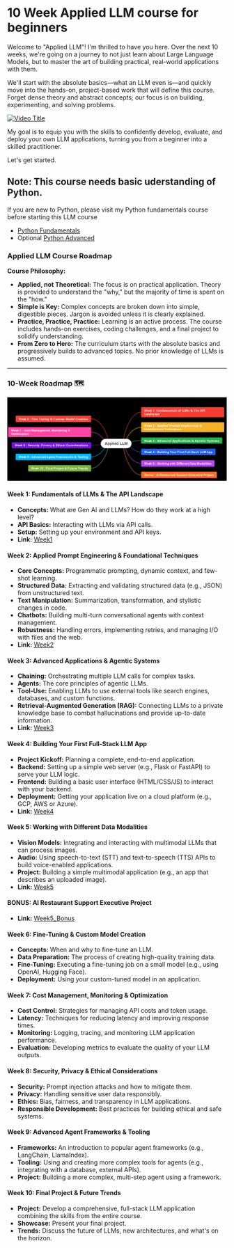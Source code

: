 # 10 Week Applied LLM course for beginners
Welcome to "Applied LLM"! I'm thrilled to have you here. Over the next 10 weeks, we're going on a journey to not just learn about Large Language Models, but to master the art of building practical, real-world applications with them. 

We'll start with the absolute basics—what an LLM even is—and quickly move into the hands-on, project-based work that will define this course. Forget dense theory and abstract concepts; our focus is on building, experimenting, and solving problems. 

[![Video Title](https://img.youtube.com/vi/8IU-1ijRIiw/0.jpg)](https://www.youtube.com/watch?v=8IU-1ijRIiw)

My goal is to equip you with the skills to confidently develop, evaluate, and deploy your own LLM applications, turning you from a beginner into a skilled practitioner. 

Let's get started.

## Note: This course needs basic uderstanding of Python.
If you are new to Python, please visit my Python fundamentals course before starting this LLM course
- [Python Fundamentals](https://github.com/simplifylearning101/dsa_with_python/tree/main/Week0%20Python%20Fundamentals)
- Optional [Python Advanced](https://github.com/simplifylearning101/dsa_with_python/tree/main/Week1%20Advanced%20Python)


### **Applied LLM Course Roadmap**

**Course Philosophy:**

* **Applied, not Theoretical:** The focus is on practical application. Theory is provided to understand the "why," but the majority of time is spent on the "how."
* **Simple is Key:** Complex concepts are broken down into simple, digestible pieces. Jargon is avoided unless it is clearly explained.
* **Practice, Practice, Practice:** Learning is an active process. The course includes hands-on exercises, coding challenges, and a final project to solidify understanding.
* **From Zero to Hero:** The curriculum starts with the absolute basics and progressively builds to advanced topics. No prior knowledge of LLMs is assumed.

---

### **10-Week Roadmap** 🗺️
![alt text](static/intro.png)
#### **Week 1: Fundamentals of LLMs & The API Landscape**
* **Concepts:** What are Gen AI and LLMs? How do they work at a high level?
* **API Basics:** Interacting with LLMs via API calls.
* **Setup:** Setting up your environment and API keys.
* **Link:** [Week1](week1/README.md)


#### **Week 2: Applied Prompt Engineering & Foundational Techniques**
* **Core Concepts:** Programmatic prompting, dynamic context, and few-shot learning.
* **Structured Data:** Extracting and validating structured data (e.g., JSON) from unstructured text.
* **Text Manipulation:** Summarization, transformation, and stylistic changes in code.
* **Chatbots:** Building multi-turn conversational agents with context management.
* **Robustness:** Handling errors, implementing retries, and managing I/O with files and the web.
* **Link:** [Week2](week2/README.md)

#### **Week 3: Advanced Applications & Agentic Systems**
* **Chaining:** Orchestrating multiple LLM calls for complex tasks.
* **Agents:** The core principles of agentic LLMs.
* **Tool-Use:** Enabling LLMs to use external tools like search engines, databases, and custom functions.
* **Retrieval-Augmented Generation (RAG):** Connecting LLMs to a private knowledge base to combat hallucinations and provide up-to-date information.
* **Link:** [Week3](week3/README.md)

#### **Week 4: Building Your First Full-Stack LLM App**
* **Project Kickoff:** Planning a complete, end-to-end application.
* **Backend:** Setting up a simple web server (e.g., Flask or FastAPI) to serve your LLM logic.
* **Frontend:** Building a basic user interface (HTML/CSS/JS) to interact with your backend.
* **Deployment:** Getting your application live on a cloud platform (e.g., GCP, AWS or Azure).
* **Link:** [Week4](week4/README.md)

#### **Week 5: Working with Different Data Modalities**
* **Vision Models:** Integrating and interacting with multimodal LLMs that can process images.
* **Audio:** Using speech-to-text (STT) and text-to-speech (TTS) APIs to build voice-enabled applications.
* **Project:** Building a simple multimodal application (e.g., an app that describes an uploaded image).
* **Link:** [Week5](week5/README.md)

#### **BONUS: AI Restaurant Support Executive Project**
* **Link:** [Week5_Bonus](week5_Bonus/README.md)

#### **Week 6: Fine-Tuning & Custom Model Creation**
* **Concepts:** When and why to fine-tune an LLM.
* **Data Preparation:** The process of creating high-quality training data.
* **Fine-Tuning:** Executing a fine-tuning job on a small model (e.g., using OpenAI, Hugging Face).
* **Deployment:** Using your custom-tuned model in an application.

#### **Week 7: Cost Management, Monitoring & Optimization**
* **Cost Control:** Strategies for managing API costs and token usage.
* **Latency:** Techniques for reducing latency and improving response times.
* **Monitoring:** Logging, tracing, and monitoring LLM application performance.
* **Evaluation:** Developing metrics to evaluate the quality of your LLM outputs.

#### **Week 8: Security, Privacy & Ethical Considerations**
* **Security:** Prompt injection attacks and how to mitigate them.
* **Privacy:** Handling sensitive user data responsibly.
* **Ethics:** Bias, fairness, and transparency in LLM applications.
* **Responsible Development:** Best practices for building ethical and safe systems.

#### **Week 9: Advanced Agent Frameworks & Tooling**
* **Frameworks:** An introduction to popular agent frameworks (e.g., LangChain, LlamaIndex).
* **Tooling:** Using and creating more complex tools for agents (e.g., integrating with a database, external APIs).
* **Project:** Building a more complex, multi-step agent using a framework.

#### **Week 10: Final Project & Future Trends**
* **Project:** Develop a comprehensive, full-stack LLM application combining the skills from the entire course.
* **Showcase:** Present your final project.
* **Trends:** Discuss the future of LLMs, new architectures, and what's on the horizon.

